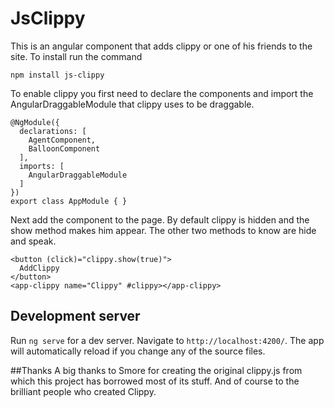 # JsClippy
This is an angular component that adds clippy or one of his friends to the site. 
To install run the command
``` 
npm install js-clippy
``` 
To enable clippy you first need to declare the components and import the AngularDraggableModule that clippy uses to be draggable.

```
@NgModule({
  declarations: [
    AgentComponent,
    BalloonComponent
  ],
  imports: [
    AngularDraggableModule
  ]
})
export class AppModule { }
```
Next add the component to the page. By default clippy is hidden and the show method makes him appear. 
The other two methods to know are hide and speak.
``` 
<button (click)="clippy.show(true)">
  AddClippy
</button>
<app-clippy name="Clippy" #clippy></app-clippy>
```

## Development server

Run `ng serve` for a dev server. Navigate to `http://localhost:4200/`. The app will automatically reload if you change any of the source files.

##Thanks 
A big thanks to Smore for creating the original clippy.js from which this project has borrowed most of its stuff. 
And of course to the brilliant people who created Clippy.
